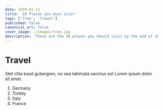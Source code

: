 ```yaml
---
date: 2020-01-12
title: '10 Places you must visit'
tags: ['Tree', 'Travel']
published: false
canonical_url: false
cover_image: ./images/tree.jpg
description: 'Those are the 10 places you should visit by the end of 2020! I carefully put together this list of travel targets for you, including a lot of useful hints what is worth seeing. Sightseeing spots, restaurants etc. Ok, nevermind, I am just testing my ability to create clickbait titles here, move on.'
---
```


# Travel

Stet clita kasd gubergren, no sea takimata sanctus est Lorem ipsum dolor sit amet.

1. Germany
2. Turkey
3. Italy
4. France
